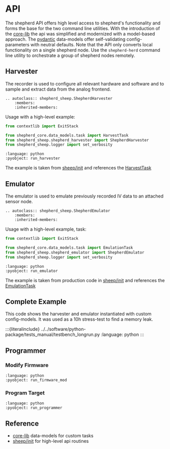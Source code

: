 # API

The shepherd API offers high level access to shepherd's functionality and forms the base for the two command line utilities.
With the introduction of the [core-lib](https://pypi.org/project/shepherd-core/) the api was simplified and modernized with a model-based approach. The [pydantic](https://docs.pydantic.dev) data-models offer self-validating config-parameters with neutral defaults.
Note that the API only converts local functionality on a single shepherd node.
Use the `shepherd-herd` command line utility to orchestrate a group of shepherd nodes remotely.

## Harvester

The recorder is used to configure all relevant hardware and software and to sample and extract data from the analog frontend.

```{eval-rst}
.. autoclass:: shepherd_sheep.ShepherdHarvester
    :members:
    :inherited-members:
```

Usage with a high-level example:

```python
from contextlib import ExitStack

from shepherd_core.data_models.task import HarvestTask
from shepherd_sheep.shepherd_harvester import ShepherdHarvester
from shepherd_sheep.logger import set_verbosity
```
```{literalinclude} ../../software/python-package/shepherd_sheep/__init__.py
:language: python
:pyobject: run_harvester
```

The example is taken from [sheep/init](https://github.com/orgua/shepherd/blob/main/software/python-package/shepherd_sheep/__init__.py) and references the [HarvestTask](https://github.com/orgua/shepherd-datalib/blob/main/shepherd_core/shepherd_core/data_models/task/harvest.py)


## Emulator

The emulator is used to emulate previously recorded IV data to an attached sensor node.

```{eval-rst}
.. autoclass:: shepherd_sheep.ShepherdEmulator
    :members:
    :inherited-members:
```

Usage with a high-level example, task:

```python
from contextlib import ExitStack

from shepherd_core.data_models.task import EmulationTask
from shepherd_sheep.shepherd_emulator import ShepherdEmulator
from shepherd_sheep.logger import set_verbosity
```
```{literalinclude} ../../software/python-package/shepherd_sheep/__init__.py
:language: python
:pyobject: run_emulator
```

The example is taken from production code in [sheep/init](https://github.com/orgua/shepherd/blob/main/software/python-package/shepherd_sheep/__init__.py) and references the [EmulationTask](https://github.com/orgua/shepherd-datalib/blob/main/shepherd_core/shepherd_core/data_models/task/emulation.py)

## Complete Example

This code shows the harvester and emulator instantiated with custom config-models. It was used as a 10h stress-test to find a memory leak.

:::{literalinclude} ../../software/python-package/tests_manual/testbench_longrun.py
:language: python
:::


## Programmer

### Modify Firmware

```{literalinclude} ../../software/python-package/shepherd_sheep/__init__.py
:language: python
:pyobject: run_firmware_mod
```

### Program Target

```{literalinclude} ../../software/python-package/shepherd_sheep/__init__.py
:language: python
:pyobject: run_programmer
```

## Reference

- [core-lib](https://github.com/orgua/shepherd-datalib/tree/main/shepherd_core/shepherd_core/data_models/task) data-models for custom tasks
- [sheep/init](https://github.com/orgua/shepherd/blob/main/software/python-package/shepherd_sheep/__init__.py) for high-level api routines
